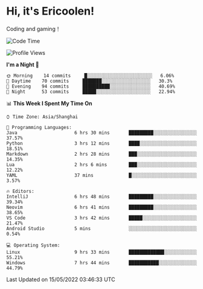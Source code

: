 # Hi, it's Ericoolen!
Coding and gaming！

<!--START_SECTION:waka-->
![Code Time](http://img.shields.io/badge/Code%20Time-249%20hrs%206%20mins-blue)

![Profile Views](http://img.shields.io/badge/Profile%20Views-0-blue)

**I'm a Night 🦉** 

```text
🌞 Morning    14 commits     █░░░░░░░░░░░░░░░░░░░░░░░░   6.06% 
🌆 Daytime    70 commits     ███████░░░░░░░░░░░░░░░░░░   30.3% 
🌃 Evening    94 commits     ██████████░░░░░░░░░░░░░░░   40.69% 
🌙 Night      53 commits     █████░░░░░░░░░░░░░░░░░░░░   22.94%

```


📊 **This Week I Spent My Time On** 

```text
⌚︎ Time Zone: Asia/Shanghai

💬 Programming Languages: 
Java                     6 hrs 30 mins       █████████░░░░░░░░░░░░░░░░   37.57% 
Python                   3 hrs 12 mins       ████░░░░░░░░░░░░░░░░░░░░░   18.51% 
Markdown                 2 hrs 28 mins       ███░░░░░░░░░░░░░░░░░░░░░░   14.35% 
Lua                      2 hrs 6 mins        ███░░░░░░░░░░░░░░░░░░░░░░   12.22% 
YAML                     37 mins             █░░░░░░░░░░░░░░░░░░░░░░░░   3.57%

🔥 Editors: 
IntelliJ                 6 hrs 48 mins       █████████░░░░░░░░░░░░░░░░   39.34% 
Neovim                   6 hrs 41 mins       █████████░░░░░░░░░░░░░░░░   38.65% 
VS Code                  3 hrs 42 mins       █████░░░░░░░░░░░░░░░░░░░░   21.47% 
Android Studio           5 mins              ░░░░░░░░░░░░░░░░░░░░░░░░░   0.54%

💻 Operating System: 
Linux                    9 hrs 33 mins       █████████████░░░░░░░░░░░░   55.21% 
Windows                  7 hrs 44 mins       ███████████░░░░░░░░░░░░░░   44.79%

```


 Last Updated on 15/05/2022 03:46:33 UTC
<!--END_SECTION:waka-->

